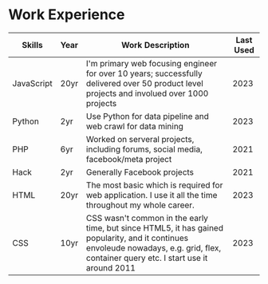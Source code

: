 # Work Experience

| Skills | Year | Work Description | Last Used |
| --- | --- | --- | --- |
| JavaScript | 20yr | I'm primary web focusing engineer for over 10 years; successfully delivered over 50 product level projects and involued over 1000 projects | 2023 |
| Python | 2yr | Use Python for data pipeline and web crawl for data mining | 2023 | 
| PHP | 6yr | Worked on serveral projects, including forums, social media, facebook/meta project | 2021 |
| Hack | 2yr | Generally Facebook projects | 2021 | 
| HTML | 20yr | The most basic which is required for web application. I use it all the time throughout my whole career. | 2023 |
| CSS | 10yr | CSS wasn't common in the early time, but since HTML5, it has gained popularity, and it continues envoleude nowadays, e.g. grid, flex, container query etc. I start use it around 2011 | 2023 |

